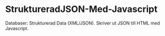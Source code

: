 # StruktureradJSON-Med-Javascript
Databaser: Strukturerad Data (XML/JSON). Skriver ut JSON till HTML med Javascript.

